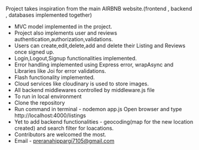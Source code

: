 Project takes inspiration from the main AIRBNB website.(frontend , backend , databases implemented together) 
- MVC model implemented in the project. 
- Project also implements user and reviews authentication,authorization,validations.
- Users can create,edit,delete,add and delete their Listing and Reviews once signed up. 
- Login,Logout,Signup functionalities implemented.
- Error handling implemented using Express error, wrapAsync and Libraries like Joi for error validations.
- Flash functionality implemented.
- Cloud services like cloudinary is used to store images.
- All backend middlewares controlled by middleware.js file
- To run in local environment
- Clone the repository
- Run command in terminal - nodemon app.js
Open browser and type http://localhost:4000/listings
- Yet to add backend functionalities - geocoding(map for the new location created) and search filter for loacations.
- Contributors are welcomed the most.
- Email - preranahippargi7105@gmail.com
